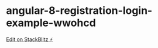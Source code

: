 # angular-8-registration-login-example-wwohcd

[Edit on StackBlitz ⚡️](https://stackblitz.com/edit/angular-8-registration-login-example-wwohcd)